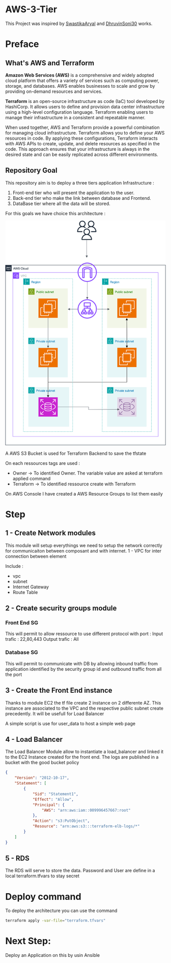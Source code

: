 # AWS-3-Tier

This Project was inspired by [SwastikaAryal](https://medium.com/@swastikaaryal/deploy-3-tier-web-app-with-terraform-ansible-and-route53-a4bc8753a1cf) and [DhruvinSoni30](https://github.com/DhruvinSoni30/Terraform-AWS-3tier-Architecture/tree/main?tab=readme-ov-file) works.
# Preface

## What's AWS and Terraform
**Amazon Web Services (AWS)** is a comprehensive and widely adopted cloud platform that offers a variety of services such as computing power, storage, and databases. AWS enables businesses to scale and grow by providing on-demand resources and services.

**Terraform** is an open-source infrastructure as code (IaC) tool developed by HashiCorp. It allows users to define and provision data center infrastructure using a high-level configuration language. Terraform enabling users to manage their infrastructure in a consistent and repeatable manner.

When used together, AWS and Terraform provide a powerful combination for managing cloud infrastructure. Terraform allows you to define your AWS resources in code. By applying these configurations, Terraform interacts with AWS APIs to create, update, and delete resources as specified in the code. This approach ensures that your infrastructure is always in the desired state and can be easily replicated across different environments.

## Repository Goal

This repository aim is to deploy a three tiers application Infrastructure :

1.  Front-end tier who will present the application to the user.
2. Back-end tier who make the link between database and Frontend.
3. DataBase tier where all the data will be stored.

For this goals we have choice this architecture : 

![InfraSchema](assets/Infra.drawio.svg)


A AWS S3 Bucket is used for Terraform Backend to save the tfstate

On each ressources tags are used :
- Owner -> To identified Owner. The variable value are asked at terraforn applied command
- Terraform -> To identified ressource create with Terraform

On AWS Console I have created a AWS Resource Groups to list them easily
# Step

## 1 - Create Network modules

This module will setup everythings we need to setup the network correctly for communicaiton between composant and with internet.
1 - VPC for inter connection between element

Include :
- vpc
- subnet
- Internet Gateway
- Route Table

## 2 - Create security groups module
### Front End SG
This will permit to allow ressource to use different protocol with port :
Input trafic  : 22,80,443
Output trafic : All

### Database SG
This will permit to communicate with DB by allowing inbound traffic from application identified by the security group id and outbound traffic from all the port

## 3 - Create the Front End instance

Thanks to module EC2 the tf file create 2 instance on 2 differente AZ. This instance are associated to the VPC and the respective public subnet create precedently. It will be usefull for Load Balancer

A simple script is use for user_data to host a simple web page

## 4 - Load Balancer

The Load Balancer Module allow to instantiate a load_balancer and linked it to the EC2 Instance created for the front end. The logs are published in a bucket with the good bucket policy 

```json
{
    "Version": "2012-10-17",
    "Statement": [
        {
            "Sid": "Statement1",
            "Effect": "Allow",
            "Principal": {
                "AWS": "arn:aws:iam::009996457667:root"
            },
            "Action": "s3:PutObject",
            "Resource": "arn:aws:s3:::terraform-elb-logs/*"
        }
    ]
}
```

## 5 - RDS

The RDS will serve to store the data.
Password and User are define in a local terraform.tfvars to stay secret

# Deploy command

To deploy the architecture you can use the command 
```bash
terraform apply -var-file="terraform.tfvars"
```

# Next Step:

Deploy an Application on this by usin Ansible